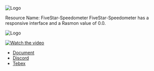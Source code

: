 <img alt="Logo" src="https://cdn.discordapp.com/attachments/681822863967256633/1078563983688216696/FiveStar-Center2.png" />

 
Resource Name: FiveStar-Speedometer
FiveStar-Speedometer has a responsive interface and a Rasmon value of 0.0.

<img alt="Logo" src="https://cdn.discordapp.com/attachments/1087855882127278121/1087861356046336110/SPOILER_FiveStar-Speedometer.png" />

[![Watch the video](https://i.imgur.com/vKb2F1B.png)](https://www.youtube.com/watch?v=TAYvTSbCqu4 )

- [Document](https://fivestar-development.gitbook.io)
- [Discord](https://discord.gg/PK6g3CMe5z)
- [Tebex](https://5star.tebex.io)
